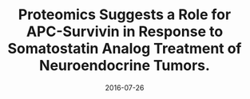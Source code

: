 ---
doi: False
journal: The Journal of clinical endocrinology and metabolism
title: Proteomics Suggests a Role for APC-Survivin in Response to Somatostatin Analog Treatment of Neuroendocrine Tumors.
date: 2016-07-26
authors: Fotouhi, O, Kjellin, H, Larsson, C, Hashemi, J, Barriuso, J, Juhlin, CC, Lu, M, Höög, A, Pastrián, LG, Lamarca, A, Soto, VH, Zedenius, J, Mendiola, M, Lehtiö, J, Kjellman, M
---